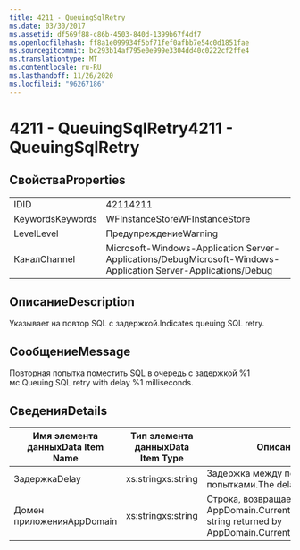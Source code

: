 ```yaml
---
title: 4211 - QueuingSqlRetry
ms.date: 03/30/2017
ms.assetid: df569f88-c86b-4503-840d-1399b67f4df7
ms.openlocfilehash: ff8a1e099934f5bf71fef0afbb7e54c0d1851fae
ms.sourcegitcommit: bc293b14af795e0e999e3304dd40c0222cf2ffe4
ms.translationtype: MT
ms.contentlocale: ru-RU
ms.lasthandoff: 11/26/2020
ms.locfileid: "96267186"
---
```

# <a name="4211---queuingsqlretry"></a><span data-ttu-id="333cb-102">4211 - QueuingSqlRetry</span><span class="sxs-lookup"><span data-stu-id="333cb-102">4211 - QueuingSqlRetry</span></span>

## <a name="properties"></a><span data-ttu-id="333cb-103">Свойства</span><span class="sxs-lookup"><span data-stu-id="333cb-103">Properties</span></span>  
  
|||  
|-|-|  
|<span data-ttu-id="333cb-104">ID</span><span class="sxs-lookup"><span data-stu-id="333cb-104">ID</span></span>|<span data-ttu-id="333cb-105">4211</span><span class="sxs-lookup"><span data-stu-id="333cb-105">4211</span></span>|  
|<span data-ttu-id="333cb-106">Keywords</span><span class="sxs-lookup"><span data-stu-id="333cb-106">Keywords</span></span>|<span data-ttu-id="333cb-107">WFInstanceStore</span><span class="sxs-lookup"><span data-stu-id="333cb-107">WFInstanceStore</span></span>|  
|<span data-ttu-id="333cb-108">Level</span><span class="sxs-lookup"><span data-stu-id="333cb-108">Level</span></span>|<span data-ttu-id="333cb-109">Предупреждение</span><span class="sxs-lookup"><span data-stu-id="333cb-109">Warning</span></span>|  
|<span data-ttu-id="333cb-110">Канал</span><span class="sxs-lookup"><span data-stu-id="333cb-110">Channel</span></span>|<span data-ttu-id="333cb-111">Microsoft-Windows-Application Server-Applications/Debug</span><span class="sxs-lookup"><span data-stu-id="333cb-111">Microsoft-Windows-Application Server-Applications/Debug</span></span>|  
  
## <a name="description"></a><span data-ttu-id="333cb-112">Описание</span><span class="sxs-lookup"><span data-stu-id="333cb-112">Description</span></span>  

 <span data-ttu-id="333cb-113">Указывает на повтор SQL с задержкой.</span><span class="sxs-lookup"><span data-stu-id="333cb-113">Indicates queuing SQL retry.</span></span>  
  
## <a name="message"></a><span data-ttu-id="333cb-114">Сообщение</span><span class="sxs-lookup"><span data-stu-id="333cb-114">Message</span></span>  

 <span data-ttu-id="333cb-115">Повторная попытка поместить SQL в очередь с задержкой %1 мс.</span><span class="sxs-lookup"><span data-stu-id="333cb-115">Queuing SQL retry with delay %1 milliseconds.</span></span>  
  
## <a name="details"></a><span data-ttu-id="333cb-116">Сведения</span><span class="sxs-lookup"><span data-stu-id="333cb-116">Details</span></span>  
  
|<span data-ttu-id="333cb-117">Имя элемента данных</span><span class="sxs-lookup"><span data-stu-id="333cb-117">Data Item Name</span></span>|<span data-ttu-id="333cb-118">Тип элемента данных</span><span class="sxs-lookup"><span data-stu-id="333cb-118">Data Item Type</span></span>|<span data-ttu-id="333cb-119">Описание</span><span class="sxs-lookup"><span data-stu-id="333cb-119">Description</span></span>|  
|--------------------|--------------------|-----------------|  
|<span data-ttu-id="333cb-120">Задержка</span><span class="sxs-lookup"><span data-stu-id="333cb-120">Delay</span></span>|<span data-ttu-id="333cb-121">xs:string</span><span class="sxs-lookup"><span data-stu-id="333cb-121">xs:string</span></span>|<span data-ttu-id="333cb-122">Задержка между повторными попытками.</span><span class="sxs-lookup"><span data-stu-id="333cb-122">The delay between retries.</span></span>|  
|<span data-ttu-id="333cb-123">Домен приложения</span><span class="sxs-lookup"><span data-stu-id="333cb-123">AppDomain</span></span>|<span data-ttu-id="333cb-124">xs:string</span><span class="sxs-lookup"><span data-stu-id="333cb-124">xs:string</span></span>|<span data-ttu-id="333cb-125">Строка, возвращаемая AppDomain.CurrentDomain.FriendlyName.</span><span class="sxs-lookup"><span data-stu-id="333cb-125">The string returned by AppDomain.CurrentDomain.FriendlyName.</span></span>|
